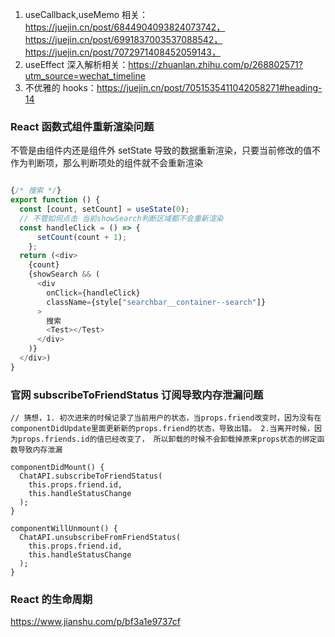 1. useCallback,useMemo 相关：https://juejin.cn/post/6844904093824073742，https://juejin.cn/post/6991837003537088542，https://juejin.cn/post/7072971408452059143，
2. useEffect 深入解析相关：https://zhuanlan.zhihu.com/p/268802571?utm_source=wechat_timeline
3. 不优雅的 hooks：https://juejin.cn/post/7051535411042058271#heading-14

### React 函数式组件重新渲染问题

不管是由组件内还是组件外 setState 导致的数据重新渲染，只要当前修改的值不作为判断项，那么判断项处的组件就不会重新渲染

```js

{/* 搜索 */}
export function () {
  const [count, setCount] = useState(0);
  // 不管如何点击 当前showSearch判断区域都不会重新渲染
  const handleClick = () => {
      setCount(count + 1);
    };
  return (<div>
    {count}
    {showSearch && (
      <div
        onClick={handleClick}
        className={style["searchbar__container--search"]}
      >
        搜索
        <Test></Test>
      </div>
    )}
  </div>)
}

```

### 官网 subscribeToFriendStatus 订阅导致内存泄漏问题

```tsx
// 猜想，1. 初次进来的时候记录了当前用户的状态，当props.friend改变时，因为没有在componentDidUpdate里面更新新的props.friend的状态，导致出错。 2.当离开时候，因为props.friends.id的值已经改变了， 所以卸载的时候不会卸载掉原来props状态的绑定函数导致内存泄漏

componentDidMount() {
  ChatAPI.subscribeToFriendStatus(
    this.props.friend.id,
    this.handleStatusChange
  );
}

componentWillUnmount() {
  ChatAPI.unsubscribeFromFriendStatus(
    this.props.friend.id,
    this.handleStatusChange
  );
}
```

### React 的生命周期

https://www.jianshu.com/p/bf3a1e9737cf
